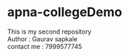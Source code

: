 # apna-collegeDemo
This is my second repository
<br>
Author : Gaurav sapkale
<br>
contact me : 7999577745

